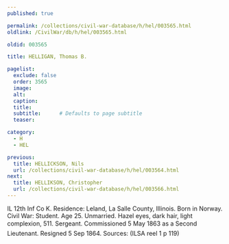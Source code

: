 ```yaml
---
published: true

permalink: /collections/civil-war-database/h/hel/003565.html
oldlink: /CivilWar/db/h/hel/003565.html

oldid: 003565

title: HELLIGAN, Thomas B.

pagelist:
  exclude: false
  order: 3565
  image: 
  alt:
  caption:
  title:
  subtitle:      # Defaults to page subtitle
  teaser:

category: 
  - H 
  - HEL

previous:
  title: HELLICKSON, Nils
  url: /collections/civil-war-database/h/hel/003564.html  
next:
  title: HELLIKSON, Christopher
  url: /collections/civil-war-database/h/hel/003566.html   
---
```

IL 12th Inf Co K. Residence: Leland, La Salle County, Illinois. Born in Norway. Civil War: Student. Age 25. Unmarried. Hazel eyes, dark hair, light complexion, 5&#146;11&#148;. Sergeant. Commissioned 5 May 1863 as a Second Lieutenant. Resigned 5 Sep 1864. Sources: (ILSA reel 1 p 119)